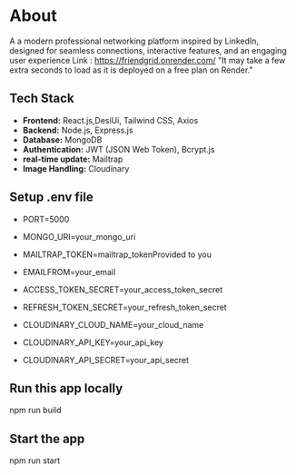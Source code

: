 # About
A  a modern professional networking platform inspired by LinkedIn, designed for seamless connections, interactive
features, and an engaging user experience
Link : https://friendgrid.onrender.com/
"It may take a few extra seconds to load as it is deployed on a free plan on Render."
## Tech Stack

- **Frontend:** React.js,DesiUi, Tailwind CSS, Axios 
- **Backend:** Node.js, Express.js
- **Database:** MongoDB
- **Authentication:** JWT (JSON Web Token), Bcrypt.js
- **real-time update:** Mailtrap
- **Image Handling:** Cloudinary

## Setup .env file

- PORT=5000
- MONGO_URI=your_mongo_uri

- MAILTRAP_TOKEN=mailtrap_tokenProvided to you
- EMAILFROM=your_email

- ACCESS_TOKEN_SECRET=your_access_token_secret
- REFRESH_TOKEN_SECRET=your_refresh_token_secret

- CLOUDINARY_CLOUD_NAME=your_cloud_name
- CLOUDINARY_API_KEY=your_api_key
- CLOUDINARY_API_SECRET=your_api_secret
  
## Run this app locally
 npm run build
 
## Start the app
 npm run start


